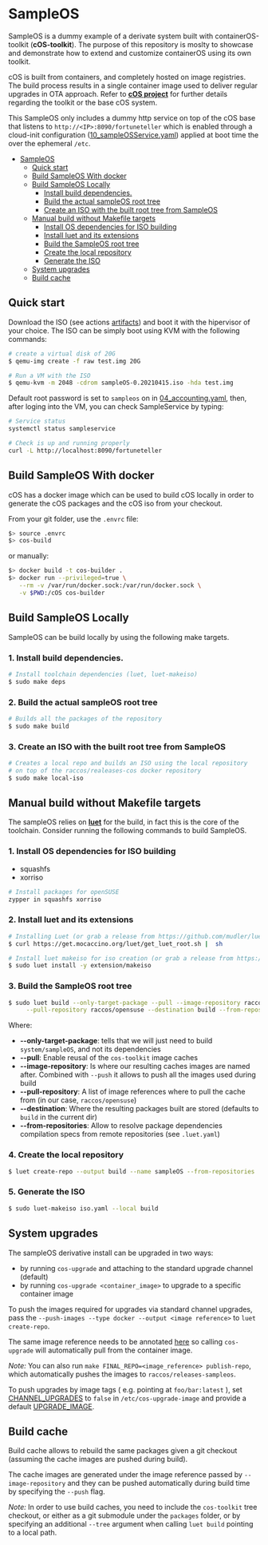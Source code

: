 # SampleOS

SampleOS is a dummy example of a derivate system built with containerOS-toolkit (**cOS-toolkit**).
The purpose of this repository is moslty to showcase and demonstrate how to
extend and customize containerOS using its own toolkit.

cOS is built from containers, and completely hosted on image registries. The
build process results in a single container image used to deliver regular
upgrades in OTA approach. Refer to [**cOS project**](https://github.com/rancher-sandbox/cOS-toolkit) for further details
regarding the toolkit or the base cOS system.

This SampleOS only includes a dummy http service on top of the cOS base that
listens to `http://<IP>:8090/fortuneteller` which is enabled through a
cloud-init configuration ([10_sampleOSService.yaml](https://github.com/rancher-sandbox/cos-toolkit-sample-repo/blob/master/packages/sampleOSService/10_sampleOSService.yaml)) applied at
boot time the over the ephemeral `/etc`.

<!-- TOC -->

- [SampleOS](#sampleos)
    - [Quick start](#quick-start)
    - [Build SampleOS With docker](#build-sampleos-with-docker)
    - [Build SampleOS Locally](#build-sampleos-locally)
        - [Install build dependencies.](#install-build-dependencies)
        - [Build the actual sampleOS root tree](#build-the-actual-sampleos-root-tree)
        - [Create an ISO with the built root tree from SampleOS](#create-an-iso-with-the-built-root-tree-from-sampleos)
    - [Manual build without Makefile targets](#manual-build-without-makefile-targets)
        - [Install OS dependencies for ISO building](#install-os-dependencies-for-iso-building)
        - [Install luet and its extensions](#install-luet-and-its-extensions)
        - [Build the SampleOS root tree](#build-the-sampleos-root-tree)
        - [Create the local repository](#create-the-local-repository)
        - [Generate the ISO](#generate-the-iso)
    - [System upgrades](#system-upgrades)
    - [Build cache](#build-cache)

<!-- /TOC -->

## Quick start

Download the ISO (see actions [artifacts](https://github.com/rancher-sandbox/cos-toolkit-sample-repo/actions)) and boot it with the hipervisor of
your choice. The ISO can be simply boot using KVM with the following commands:

```bash
# create a virtual disk of 20G
$ qemu-img create -f raw test.img 20G

# Run a VM with the ISO
$ qemu-kvm -m 2048 -cdrom sampleOS-0.20210415.iso -hda test.img
```

Default root password is set to `sampleos` on in [04_accounting.yaml](https://github.com/rancher-sandbox/cos-toolkit-sample-repo/blob/master/packages/sampleOS/04_accounting.yaml), then, after loging into the VM, you can check SampleService by typing:

```bash
# Service status
systemctl status sampleservice

# Check is up and running properly
curl -L http://localhost:8090/fortuneteller
```

## Build SampleOS With docker

cOS has a docker image which can be used to build cOS locally in order to generate the cOS packages and the cOS iso from your checkout.

From your git folder, use the `.envrc` file:

```bash
$> source .envrc
$> cos-build
```

or manually:

```bash
$> docker build -t cos-builder .
$> docker run --privileged=true \
   --rm -v /var/run/docker.sock:/var/run/docker.sock \
   -v $PWD:/cOS cos-builder
```

## Build SampleOS Locally

SampleOS can be build locally by using the following make targets.

### 1. Install build dependencies.

```bash
# Install toolchain dependencies (luet, luet-makeiso)
$ sudo make deps
```

### 2. Build the actual sampleOS root tree

```bash
# Builds all the packages of the repository
$ sudo make build
```

### 3. Create an ISO with the built root tree from SampleOS

```bash
# Creates a local repo and builds an ISO using the local repository
# on top of the raccos/realeases-cos docker repository
$ sudo make local-iso
```

## Manual build without Makefile targets

The sampleOS relies on [**luet**](https://luet-lab.github.io/docs/) for the build, in fact this is the
core of the toolchain. Consider running the following commands to build SampleOS.

### 1. Install OS dependencies for ISO building

- squashfs
- xorriso

```bash
# Install packages for openSUSE
zypper in squashfs xorriso
```

### 2. Install luet and its extensions

```bash
# Installing Luet (or grab a release from https://github.com/mudler/luet/releases )
$ curl https://get.mocaccino.org/luet/get_luet_root.sh |  sh

# Install luet makeiso for iso creation (or grab a release from https://github.com/mudler/luet-makeiso/releases )
$ sudo luet install -y extension/makeiso
```

### 3. Build the SampleOS root tree

```bash
$ sudo luet build --only-target-package --pull --image-repository raccos/sampleos \
     --pull-repository raccos/opensuse --destination build --from-repositories system/sampleOS
```

Where:
- **--only-target-package**: tells that we will just need to build `system/sampleOS`, and not its dependencies
- **--pull**: Enable reusal of the `cos-toolkit` image caches
- **--image-repository**: Is where our resulting caches images are named after. Combined with `--push` it allows to push all the images used during build
- **--pull-repository**: A list of image references where to pull the cache from (in our case, `raccos/opensuse`)
- **--destination**: Where the resulting packages built are stored (defaults to `build` in the current dir)
- **--from-repositories**: Allow to resolve package dependencies compilation specs from remote repositories (see `.luet.yaml`)

### 4. Create the local repository

```bash
$ luet create-repo --output build --name sampleOS --from-repositories
```

### 5. Generate the ISO

```bash
$ sudo luet-makeiso iso.yaml --local build
```

## System upgrades

The sampleOS derivative install can be upgraded in two ways:

- by running `cos-upgrade` and attaching to the standard upgrade channel (default)
- by running `cos-upgrade <container_image>` to upgrade to a specific container image


To push the images required for upgrades via standard channel upgrades, pass the `--push-images --type docker --output <image reference>` to `luet create-repo`.

The same image reference needs to be annotated [here](https://github.com/rancher-sandbox/cos-toolkit-sample-repo/blob/7355876847367b75485873987e1217f1e1fe6254/packages/sampleOS/02_upgrades.yaml#L37) so calling `cos-upgrade` will automatically pull from the container image.

_Note:_ You can also run `make FINAL_REPO=<image_reference> publish-repo`, which automatically pushes the images to `raccos/releases-sampleos`.

To push upgrades by image tags ( e.g. pointing at `foo/bar:latest` ), set [CHANNEL_UPGRADES](https://github.com/rancher-sandbox/cos-toolkit-sample-repo/blob/7355876847367b75485873987e1217f1e1fe6254/packages/sampleOS/02_upgrades.yaml#L50) to `false` in `/etc/cos-upgrade-image` and provide a default [UPGRADE_IMAGE](https://github.com/rancher-sandbox/cos-toolkit-sample-repo/blob/7355876847367b75485873987e1217f1e1fe6254/packages/sampleOS/02_upgrades.yaml#L49).

## Build cache

Build cache allows to rebuild the same packages given a git checkout (assuming the cache images are pushed during build). 

The cache images are generated under the image reference passed by `--image-repository` and they can be pushed automatically during build time by specifying the `--push` flag.

_Note:_ In order to use build caches, you need to include the `cos-toolkit` tree checkout, or either as a git submodule under the `packages` folder, or by specifying an additional `--tree` argument when calling `luet build` pointing to a local path.